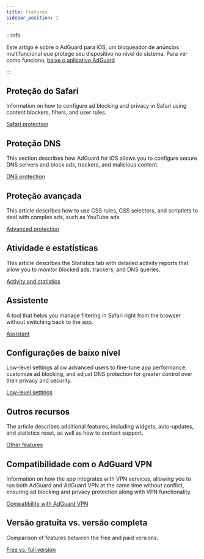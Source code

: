 ```yaml
---
title: Features
sidebar_position: 1
---
```


:::info

Este artigo é sobre o AdGuard para iOS, um bloqueador de anúncios multifuncional que protege seu dispositivo no nível do sistema. Para ver como funciona, [baixe o aplicativo AdGuard](https://agrd.io/download-kb-adblock)

:::

## Proteção do Safari

Information on how to configure ad blocking and privacy in Safari using content blockers, filters, and user rules.

[Safari protection](/adguard-for-ios/features/safari-protection.md)

## Proteção DNS

This section describes how AdGuard for iOS allows you to configure secure DNS servers and block ads, trackers, and malicious content.

[DNS protection](/adguard-for-ios/features/dns-protection/)

## Proteção avançada

This article describes how to use CSS rules, CSS selectors, and scriptlets to deal with complex ads, such as YouTube ads.

[Advanced protection](/adguard-for-ios/features/advanced-protection.md)

## Atividade e estatísticas

This article describes the Statistics tab with detailed activity reports that allow you to monitor blocked ads, trackers, and DNS queries.

[Activity and statistics](/adguard-for-ios/features/activity.md)

## Assistente

A tool that helps you manage filtering in Safari right from the browser without switching back to the app.

[Assistant](/adguard-for-ios/features/assistant.md)

## Configurações de baixo nível

Low-level settings allow advanced users to fine-tune app performance, customize ad blocking, and adjust DNS protection for greater control over their privacy and security.

[Low-level settings](/adguard-for-ios/features/low-level-settings.md)

## Outros recursos

The article describes additional features, including widgets, auto-updates, and statistics reset, as well as how to contact support.

[Other features](/adguard-for-ios/features/other-features.md)

## Compatibilidade com o AdGuard VPN

Information on how the app integrates with VPN services, allowing you to run both AdGuard and AdGuard VPN at the same time without conflict, ensuring ad blocking and privacy protection along with VPN functionality.

[Compatibility with AdGuard VPN](/adguard-for-ios/features/compatibility-with-adguard-vpn.md)

## Versão gratuita vs. versão completa

Comparison of features between the free and paid versions.

[Free vs. full version](/adguard-for-ios/features/free-vs-full.md)
